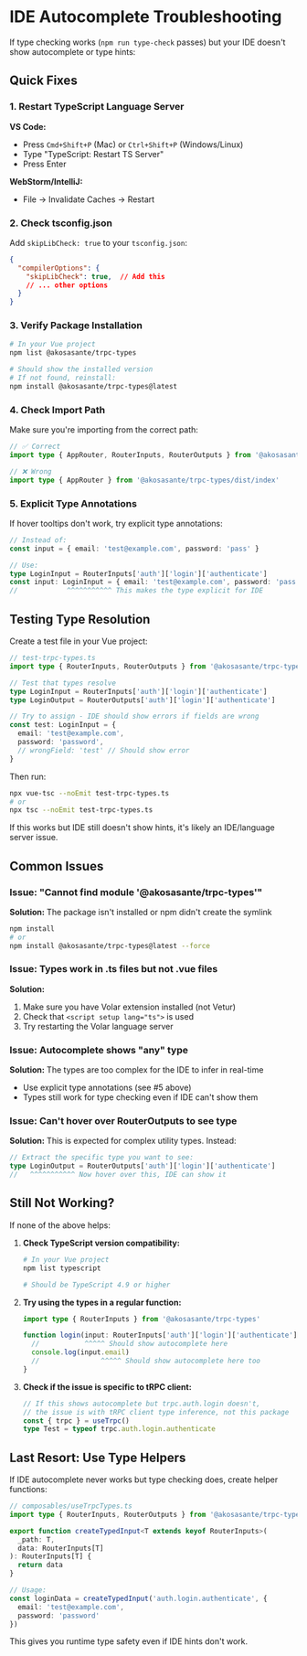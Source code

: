 # IDE Autocomplete Troubleshooting

If type checking works (`npm run type-check` passes) but your IDE doesn't show autocomplete or type hints:

## Quick Fixes

### 1. Restart TypeScript Language Server
**VS Code:**
- Press `Cmd+Shift+P` (Mac) or `Ctrl+Shift+P` (Windows/Linux)
- Type "TypeScript: Restart TS Server"
- Press Enter

**WebStorm/IntelliJ:**
- File → Invalidate Caches → Restart

### 2. Check tsconfig.json
Add `skipLibCheck: true` to your `tsconfig.json`:

```json
{
  "compilerOptions": {
    "skipLibCheck": true,  // Add this
    // ... other options
  }
}
```

### 3. Verify Package Installation
```bash
# In your Vue project
npm list @akosasante/trpc-types

# Should show the installed version
# If not found, reinstall:
npm install @akosasante/trpc-types@latest
```

### 4. Check Import Path
Make sure you're importing from the correct path:

```typescript
// ✅ Correct
import type { AppRouter, RouterInputs, RouterOutputs } from '@akosasante/trpc-types'

// ❌ Wrong
import type { AppRouter } from '@akosasante/trpc-types/dist/index'
```

### 5. Explicit Type Annotations
If hover tooltips don't work, try explicit type annotations:

```typescript
// Instead of:
const input = { email: 'test@example.com', password: 'pass' }

// Use:
type LoginInput = RouterInputs['auth']['login']['authenticate']
const input: LoginInput = { email: 'test@example.com', password: 'pass' }
//            ^^^^^^^^^^^ This makes the type explicit for IDE
```

## Testing Type Resolution

Create a test file in your Vue project:

```typescript
// test-trpc-types.ts
import type { RouterInputs, RouterOutputs } from '@akosasante/trpc-types'

// Test that types resolve
type LoginInput = RouterInputs['auth']['login']['authenticate']
type LoginOutput = RouterOutputs['auth']['login']['authenticate']

// Try to assign - IDE should show errors if fields are wrong
const test: LoginInput = {
  email: 'test@example.com',
  password: 'password',
  // wrongField: 'test' // Should show error
}
```

Then run:
```bash
npx vue-tsc --noEmit test-trpc-types.ts
# or
npx tsc --noEmit test-trpc-types.ts
```

If this works but IDE still doesn't show hints, it's likely an IDE/language server issue.

## Common Issues

### Issue: "Cannot find module '@akosasante/trpc-types'"
**Solution:** The package isn't installed or npm didn't create the symlink
```bash
npm install
# or
npm install @akosasante/trpc-types@latest --force
```

### Issue: Types work in .ts files but not .vue files
**Solution:**
1. Make sure you have Volar extension installed (not Vetur)
2. Check that `<script setup lang="ts">` is used
3. Try restarting the Volar language server

### Issue: Autocomplete shows "any" type
**Solution:** The types are too complex for the IDE to infer in real-time
- Use explicit type annotations (see #5 above)
- Types still work for type checking even if IDE can't show them

### Issue: Can't hover over RouterOutputs to see type
**Solution:** This is expected for complex utility types. Instead:

```typescript
// Extract the specific type you want to see:
type LoginOutput = RouterOutputs['auth']['login']['authenticate']
//   ^^^^^^^^^^^ Now hover over this, IDE can show it
```

## Still Not Working?

If none of the above helps:

1. **Check TypeScript version compatibility:**
   ```bash
   # In your Vue project
   npm list typescript

   # Should be TypeScript 4.9 or higher
   ```

2. **Try using the types in a regular function:**
   ```typescript
   import type { RouterInputs } from '@akosasante/trpc-types'

   function login(input: RouterInputs['auth']['login']['authenticate']) {
     //           ^^^^^ Should show autocomplete here
     console.log(input.email)
     //               ^^^^^ Should show autocomplete here too
   }
   ```

3. **Check if the issue is specific to tRPC client:**
   ```typescript
   // If this shows autocomplete but trpc.auth.login doesn't,
   // the issue is with tRPC client type inference, not this package
   const { trpc } = useTrpc()
   type Test = typeof trpc.auth.login.authenticate
   ```

## Last Resort: Use Type Helpers

If IDE autocomplete never works but type checking does, create helper functions:

```typescript
// composables/useTrpcTypes.ts
import type { RouterInputs, RouterOutputs } from '@akosasante/trpc-types'

export function createTypedInput<T extends keyof RouterInputs>(
  _path: T,
  data: RouterInputs[T]
): RouterInputs[T] {
  return data
}

// Usage:
const loginData = createTypedInput('auth.login.authenticate', {
  email: 'test@example.com',
  password: 'password'
})
```

This gives you runtime type safety even if IDE hints don't work.